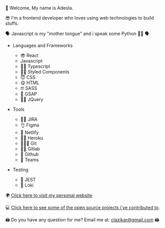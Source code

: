 🫡 Welcome, My name is Adeola. 

😎 I'm a frontend developer who loves using web technologies to build stuffs.

🗣 Javascript is my "mother tongue" and i speak some Python 🐍🐍 🗣

- Languages and Frameworks
   - 😎 React
   - Javascript
   - 👍🏿 Typescript
   - ✌🏾 Styled Components
   - 😇 CSS
   - 😋 HTML
   - 🤓 SASS
   - 🤗 GSAP
   - 🤌🏾 JQuery
  
 - Tools
   - 🤞🏾 JIRA
   - 👌 Figma
   - 🦾 Netlify
   - 🥷🏽 Heroku
   - 🧚🏾‍♀️ Git
   - 🕺🏾 Gitlab
   - 🦆 Github
   - 🦅 Teams
  
 - Testing
   - 🦋 JEST
   - 🦕 Loki
 
🌍 [Click here to visit my personal website](https://deolaprojects.tech/)

💻 [Click here to see some of the open source projects i've contributed to](https://deeola.github.io/open-source/).

🖨 Do you have any question for me? Email me at: clazikar@gmail.com 🖨
